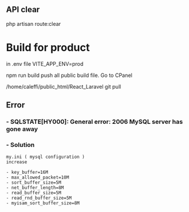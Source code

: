 ## API clear
php artisan route:clear

# Build for product
in .env file
VITE_APP_ENV=prod

npm run build
push all public build file.
Go to CPanel

/home/caleffi/public_html/React_Laravel
git pull


## Error
  ### - SQLSTATE[HY000]: General error: 2006 MySQL server has gone away  
  ### - Solution 
    my.ini ( mysql configuration )
    increase 

    - key_buffer=16M
    - max_allowed_packet=10M
    - sort_buffer_size=5M
    - net_buffer_length=8M
    - read_buffer_size=5M
    - read_rnd_buffer_size=5M
    - myisam_sort_buffer_size=8M
